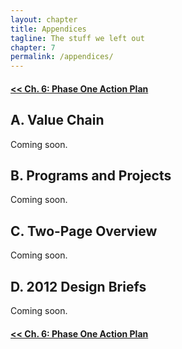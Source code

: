```yaml
--- 
layout: chapter
title: Appendices
tagline: The stuff we left out
chapter: 7
permalink: /appendices/
---
```


#### [<< Ch. 6: Phase One Action Plan](http://open.publicinnovation.org/chapters/phase-one-action-plan/)

## A. Value Chain
Coming soon.

## B. Programs and Projects
Coming soon.

## C. Two-Page Overview
Coming soon.

## D. 2012 Design Briefs
Coming soon.

#### [<< Ch. 6: Phase One Action Plan](http://open.publicinnovation.org/chapters/phase-one-action-plan/)
